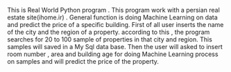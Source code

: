 This is Real World Python program . This program work with a persian real estate site(ihome.ir) . 
General function is doing Machine Learning on data and predict the price of a specific building.
First of all user inserts the name of the city and the region of a property. according to this , the program searches for 20 to 100 sample of properties in that city and region. This samples will saved in a My Sql data base.
Then the user will asked to insert room number , area and building age for doing Machine Learning process on samples and will predict the price of the property. 
